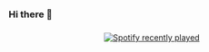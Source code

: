 ### Hi there 👋


###
<div align="center">
  <a href="https://open.spotify.com/user/217m35ge7d3slyvoh5dno6qyi">
    <img src="https://spotify-recently-played-readme.vercel.app/api?user=217m35ge7d3slyvoh5dno6qyi" alt="Spotify recently played"  />
  </a>
</div>
